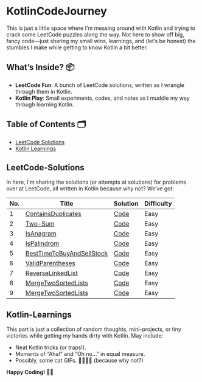 # KotlinCodeJourney

This is just a little space where I'm messing around with Kotlin and trying to crack some LeetCode puzzles along the way. Not here to show off big, fancy code—just sharing my small wins, learnings, and (let’s be honest) the stumbles I make while getting to know Kotlin a bit better.

## What’s Inside? 📦

- **LeetCode Fun**: A bunch of LeetCode solutions, written as I wrangle through them in Kotlin.
- **Kotlin Play**: Small experiments, codes, and notes as I muddle my way through learning Kotlin.

## Table of Contents 🗂

- [LeetCode Solutions](#LeetCode-Solutions)
- [Kotlin Learnings](#kotlin-learnings)

## LeetCode-Solutions

In here, I'm sharing the solutions (or attempts at solutions) for problems over at LeetCode, all written in Kotlin because why not? We’ve got:

| No. | Title                                                                                       | Solution                                        | Difficulty |
|-----|---------------------------------------------------------------------------------------------|-------------------------------------------------|------------|
| 1   | [ContainsDuplicates](https://leetcode.com/problems/contains-duplicate/description/)         | [Code](./LeetCode/ContainsDuplicates.kt)        | Easy |
| 2   | [Two-Sum](https://leetcode.com/problems/two-sum/description/)                               | [Code](./LeetCode/TwoSum.kt)                    | Easy |
| 3   | [IsAnagram](https://leetcode.com/problems/valid-anagram/)                                   | [Code](./LeetCode/IsAnagram.kt)                 | Easy |
| 4   | [IsPalindrom](https://leetcode.com/problems/valid-palindrome/)                              | [Code](./LeetCode/ValidPalindrome.kt)           | Easy |
| 5   | [BestTimeToBuyAndSellStock](https://leetcode.com/problems/best-time-to-buy-and-sell-stock/) | [Code](./LeetCode/BestTimeToBuyAndSellStock.kt) | Easy |
| 6   | [ValidParentheses](https://leetcode.com/problems/valid-parentheses/)                        | [Code](./LeetCode/ValidParentheses.kt)          | Easy |
| 7   | [ReverseLinkedList](https://leetcode.com/problems/reverse-linked-list/)                     | [Code](./LeetCode/ReverseLinkedList.kt)         | Easy |
| 8   | [MergeTwoSortedLists](https://leetcode.com/problems/merge-two-sorted-lists/)                     | [Code](./LeetCode/MergeTwoSortedLists.kt)       | Easy |
| 9   | [MergeTwoSortedLists](https://leetcode.com/problems/invert-binary-tree/description/)                     | [Code](./LeetCode/InvertBinaryTree.kt)       | Easy |
## Kotlin-Learnings

This part is just a collection of random thoughts, mini-projects, or tiny victories while getting my hands dirty with Kotlin. May include:
- Neat Kotlin tricks (or traps!).
- Moments of “Aha!” and “Oh no...” in equal measure.
- Possibly, some cat GIFs. 🐱‍👤🐱‍🏍 (because why not?)


**Happy Coding!** 🚀🎉

